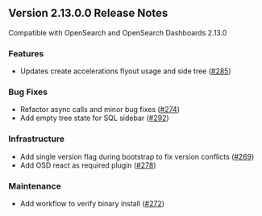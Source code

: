 ## Version 2.13.0.0 Release Notes

Compatible with OpenSearch and OpenSearch Dashboards 2.13.0

### Features

- Updates create accelerations flyout usage and side tree ([#285](https://github.com/opensearch-project/dashboards-query-workbench/pull/285))

### Bug Fixes

- Refactor async calls and minor bug fixes ([#274](https://github.com/opensearch-project/dashboards-query-workbench/pull/274))
- Add empty tree state for SQL sidebar ([#292](https://github.com/opensearch-project/dashboards-query-workbench/pull/292))

### Infrastructure

- Add single version flag during bootstrap to fix version conflicts ([#269](https://github.com/opensearch-project/dashboards-query-workbench/pull/269))
- Add OSD react as required plugin ([#278](https://github.com/opensearch-project/dashboards-query-workbench/pull/278))

### Maintenance

- Add workflow to verify binary install ([#272](https://github.com/opensearch-project/dashboards-query-workbench/pull/272))
